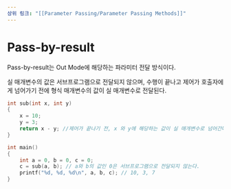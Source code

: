 ```yaml
---
상위 링크: "[[Parameter Passing/Parameter Passing Methods]]"
---
```

# Pass-by-result
Pass-by-result는 Out Mode에 해당하는 파라미터 전달 방식이다.

실 매개변수의 값은 서브프로그램으로 전달되지 않으며, 수행이 끝나고 제어가 호출자에게 넘어가기 전에 형식 매개변수의 값이 실 매개변수로 전달된다.
```c
int sub(int x, int y) 
{
	x = 10;
	y = 3;
	return x - y; //제어가 끝나기 전, x 와 y에 해당하는 값이 실 매개변수로 넘어간다
}

int main()
{
	int a = 0, b = 0, c = 0;
	c = sub(a, b); // a와 b의 값인 0은 서브프로그램으로 전달되지 않는다.
	printf("%d, %d, %d\n", a, b, c); // 10, 3, 7
}
```

